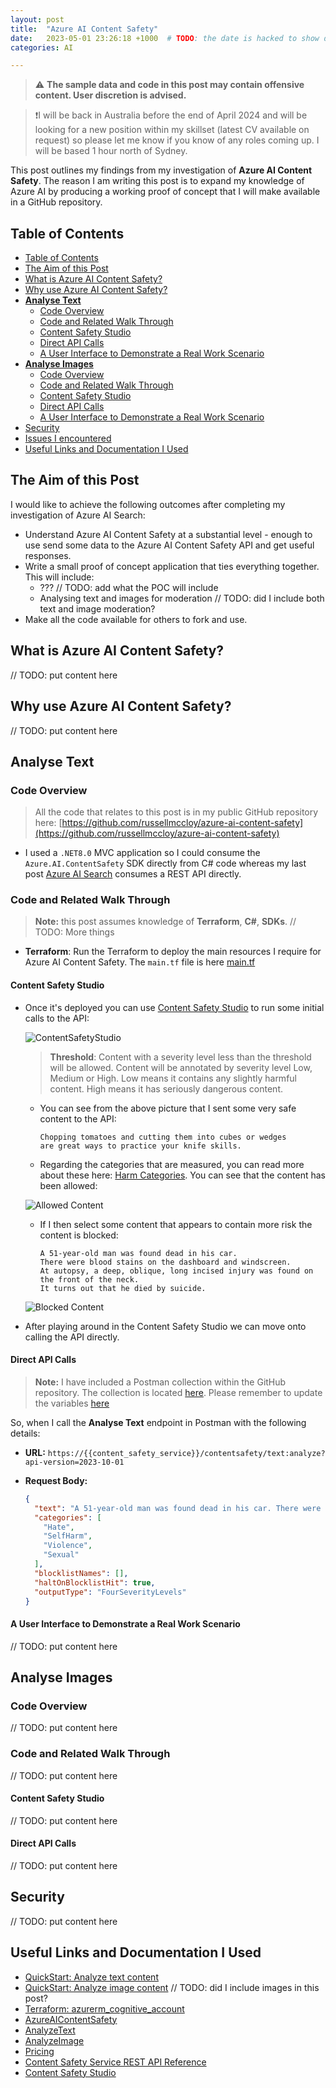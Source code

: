 ```yaml
---
layout: post
title:  "Azure AI Content Safety"
date:   2023-05-01 23:26:18 +1000  # TODO: the date is hacked to show drafts
categories: AI

---
```


> ⚠️ **The sample data and code in this post may contain offensive content. User discretion is advised.**

> ❗I will be back in Australia before the end of April 2024 and will be looking for a new position within my skillset (latest CV available on request) so please let me know if you know of any roles coming up.
I will be based 1 hour north of Sydney.

This post outlines my findings from my investigation of **Azure AI Content Safety**. The reason I am writing this post is to expand my knowledge of Azure AI by producing a working proof of concept that I will make available in a GitHub repository.

## Table of Contents

- [Table of Contents](#table-of-contents)
- [The Aim of this Post](#the-aim-of-this-post)
- [What is Azure AI Content Safety?](#what-is-azure-ai-content-safety)
- [Why use Azure AI Content Safety?](#why-use-azure-ai-content-safety)
- **[Analyse Text](#analyse-text)**
  - [Code Overview](#code-overview)
  - [Code and Related Walk Through](#code-and-related-walk-through)
  - [Content Safety Studio](#content-safety-studio)
  - [Direct API Calls](#direct-api-calls)
  - [A User Interface to Demonstrate a Real Work Scenario](#a-user-interface-to-demonstrate-a-real-work-scenario)
- **[Analyse Images](#analyse-images)**
  - [Code Overview](#code-overview)
  - [Code and Related Walk Through](#code-and-related-walk-through-1)
  - [Content Safety Studio](#content-safety-studio)
  - [Direct API Calls](#direct-api-calls)
  - [A User Interface to Demonstrate a Real Work Scenario](#a-user-interface-to-demonstrate-a-real-work-scenario)
- [Security](#security)
- [Issues I encountered](#issues-i-encountered)
- [Useful Links and Documentation I Used](#useful-links-and-documentation-i-used)

## The Aim of this Post

I would like to achieve the following outcomes after completing my investigation of Azure AI Search:

- Understand Azure AI Content Safety at a substantial level - enough to use send some data to the Azure AI Content Safety API and get useful responses.
- Write a small proof of concept application that ties everything together. This will include:
  - ??? // TODO: add what the POC will include
  - Analysing text and images for moderation // TODO: did I include both text and image moderation?
- Make all the code available for others to fork and use.

## What is Azure AI Content Safety?

// TODO: put content here

## Why use Azure AI Content Safety?

// TODO: put content here

## Analyse Text

### Code Overview

> All the code that relates to this post is in my public GitHub repository here: [https://github.com/russellmccloy/azure-ai-content-safety](https://github.com/russellmccloy/azure-ai-content-safety)

- I used a `.NET8.0` MVC application so I could consume the `Azure.AI.ContentSafety` SDK directly from C# code whereas my last post [Azure AI Search](https://russellmccloy.github.io/2024-04-01-azure-ai-search/) consumes a REST API directly.

### Code and Related Walk Through

> **Note:** this post assumes knowledge of **Terraform**, **C#**, **SDKs**.  // TODO: More things

- **Terraform**: Run the Terraform to deploy the main resources I require for Azure AI Content Safety. The `main.tf` file is here [main.tf](https://github.com/russellmccloy/azure-ai-content-safety/blob/main/main.tf)

#### Content Safety Studio

- Once it's deployed you can use [Content Safety Studio](https://contentsafety.cognitive.azure.com/) to run some initial calls to the API:

  ![ContentSafetyStudio](/assets/azure-ai-content-safety-studio1.png)

  > **Threshold**: Content with a severity level less than the threshold will be allowed. Content will be annotated by severity level Low, Medium or High. Low means it contains any slightly harmful content. High means it has seriously dangerous content.

  - You can see from the above picture that I sent some very safe content to the API:

    ```text
    Chopping tomatoes and cutting them into cubes or wedges 
    are great ways to practice your knife skills.
    ```

  - Regarding the categories that are measured, you can read more about these here: [Harm Categories](https://learn.microsoft.com/en-us/azure/ai-services/content-safety/concepts/harm-categories?tabs=warning#harm-categories). You can see that the content has been allowed:
  
  ![Allowed Content](/assets/azure-ai-content-safety-studio-allowed.png)

  - If I then select some content that appears to contain more risk the content is blocked:

    ```text
    A 51-year-old man was found dead in his car. 
    There were blood stains on the dashboard and windscreen. 
    At autopsy, a deep, oblique, long incised injury was found on the front of the neck. 
    It turns out that he died by suicide.
    ```

  ![Blocked Content](/assets/azure-ai-content-safety-studio-blocked.png)

- After playing around in the Content Safety Studio we can move onto calling the API directly.

#### Direct API Calls

> **Note:** I have included a Postman collection within the GitHub repository. The collection is located [here](https://github.com/russellmccloy/azure-ai-content-safety/blob/main/Content%20Safety%20Service.postman_collection.json). Please remember to update the variables [here](https://github.com/russellmccloy/azure-ai-content-safety/blob/3fe0c35b7efbd4b4dea3a0d7ed366ca0bde78f13/Content%20Safety%20Service.postman_collection.json#L77)

So, when I call the **Analyse Text** endpoint in Postman with the following details:

- **URL:** `https://{{content_safety_service}}/contentsafety/text:analyze?api-version=2023-10-01`
- **Request Body:**

  ```json
  {
    "text": "A 51-year-old man was found dead in his car. There were blood stains on the dashboard and windscreen. At autopsy, a deep, oblique, long incised injury was found on the front of the neck. It turns out that he died by suicide.",
    "categories": [
      "Hate",
      "SelfHarm",
      "Violence",
      "Sexual"
    ],
    "blocklistNames": [],
    "haltOnBlocklistHit": true,
    "outputType": "FourSeverityLevels"
  }
  ```

#### A User Interface to Demonstrate a Real Work Scenario

// TODO: put content here

## Analyse Images

### Code Overview

// TODO: put content here

### Code and Related Walk Through

// TODO: put content here

#### Content Safety Studio

// TODO: put content here

#### Direct API Calls

// TODO: put content here

## Security

// TODO: put content here

## Useful Links and Documentation I Used

- [QuickStart: Analyze text content](https://learn.microsoft.com/en-us/azure/ai-services/content-safety/quickstart-text?tabs=cli%2Cwindows&pivots=programming-language-csharp)
- [QuickStart: Analyze image content](https://learn.microsoft.com/en-us/azure/ai-services/content-safety/quickstart-image?tabs=visual-studio%2Cwindows&pivots=programming-language-csharp) // TODO: did I include images in this post?
- [Terraform: azurerm_cognitive_account](https://registry.terraform.io/providers/hashicorp/azurerm/latest/docs/resources/cognitive_account)
- [AzureAIContentSafety](https://github.com/Azure-Samples/AzureAIContentSafety)
- [AnalyzeText](https://github.com/Azure-Samples/AzureAIContentSafety/tree/main/dotnet/1.0.0/AnalyzeText)
- [AnalyzeImage](https://github.com/Azure-Samples/AzureAIContentSafety/tree/main/dotnet/1.0.0/AnalyzeImage)
- [Pricing](https://azure.microsoft.com/en-us/pricing/details/cognitive-services/content-safety/)
- [Content Safety Service REST API Reference](https://westus.dev.cognitive.microsoft.com/docs/services/content-safety-service-2023-10-01/operations/TextBlocklists_AddOrUpdateBlocklistItems)
- [Content Safety Studio](https://contentsafety.cognitive.azure.com/)
